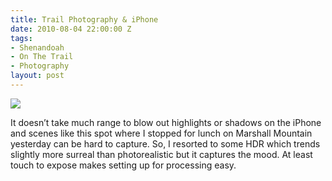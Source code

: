 ```yaml
---
title: Trail Photography & iPhone
date: 2010-08-04 22:00:00 Z
tags:
- Shenandoah
- On The Trail
- Photography
layout: post
---
```

<img src='/images/marshallhawk.jpg' >

<!--more-->

It doesn’t take much range to blow out highlights or shadows on the iPhone and scenes like this spot where I stopped for lunch on Marshall Mountain yesterday can be hard to capture. So, I resorted to some HDR which trends slightly more surreal than photorealistic but it captures the mood. At least touch to expose makes setting up for processing easy.


